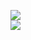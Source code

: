 [![](https://img.shields.io/badge/Made%20With-Github%20Spray-lightgrey.svg?style=for-the-badge&logo=github)](https://github.com/Annihil/github-spray#22596)  
[![](https://i.imgur.com/2DrTn0Z.gif)](https://github.com/Annihil/github-spray)